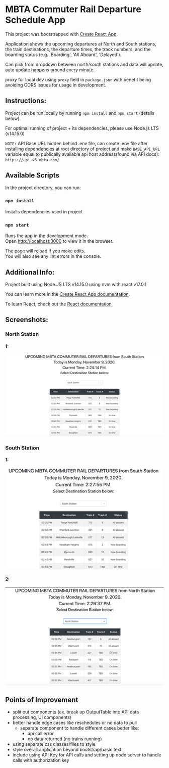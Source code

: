 # MBTA Commuter Rail Departure Schedule App

This project was bootstrapped with [Create React App](https://github.com/facebook/create-react-app).

Application shows the upcoming departures at North and South stations, the train destinations, the departure times, the track numbers, and the boarding status (e.g. 'Boarding', 'All Aboard', 'Delayed'). 

Can pick from dropdown between north/south stations and data will update, auto update happens around every minute.

proxy for local dev using `proxy` field in `package.json` with benefit being avoiding CORS issues for usage in development.   

## Instructions:

Project can be run locally by running `npm install` and `npm start` (details below).

For optimal running of project + its dependencies, please use Node.js LTS (v14.15.0)

`NOTE:` API Base URL hidden behind .env file, can create .env file after installing dependencies at root directory of project and make `BASE_API_URL` variable equal to publically available api host address(found via API docs): `https://api-v3.mbta.com/`


## Available Scripts


In the project directory, you can run:

### `npm install`

Installs dependencies used in project

### `npm start`

Runs the app in the development mode.\
Open [http://localhost:3000](http://localhost:3000) to view it in the browser.

The page will reload if you make edits.\
You will also see any lint errors in the console.

## Additional Info:

Project built using Node.JS LTS v14.15.0 using nvm with react v17.0.1

You can learn more in the [Create React App documentation](https://facebook.github.io/create-react-app/docs/getting-started).

To learn React, check out the [React documentation](https://reactjs.org/).


## Screenshots:

### North Station
#### 1:
![NorthStation](NorthStation1.png)


### South Station
#### 1:
![SouthStation1](SouthStation1.png)
#### 2:
![SouthStation2](SouthStation2.png)

## Points of Improvement
-   split out components (ex. break up OutputTable into API data processing, UI components)
-   better handle edge cases like reschedules or no data to pull 
    - separate component to handle different cases better like:
      - api call error
      - no data returned (no trains running)
-   using separate css classes/files to style
-   style overall application beyond bootstrap/basic text
-   include using API Key for API calls and setting up node server to handle calls with authorization key

